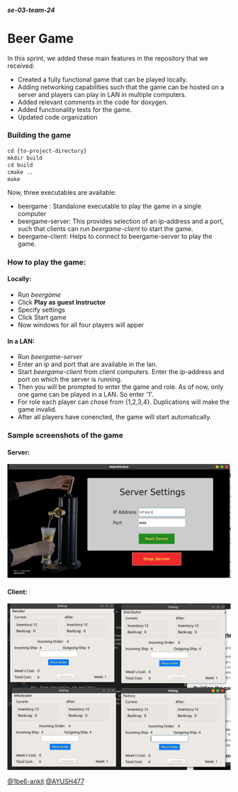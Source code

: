 ##### se-03-team-24
# Beer Game

In this sprint, we added these main features in the repository that we received:
* Created a fully functional game that can be played locally.
* Adding networking capabilities such that the game can be hosted on a server and players can play in LAN in multiple computers. 
* Added relevant comments in the code for doxygen.
* Added functionality tests for the game.
* Updated code organization

### Building the game
```
cd {to-project-directory}
mkdir build
cd build
cmake ..
make
```
Now, three executables are available:
* beergame : Standalone executable to play the game in a single computer
* beergame-server: This provides selection of an ip-address and a port, such that clients can run *beergame-client* to start the game.
* beergame-client: Helps to connect to beergame-server to play the game.

### How to play the game:
#### Locally:
* Run *beergame*
* Click **Play as guest Instructor**
* Specify settings
* Click Start game
* Now windows for all four players will apper

#### In a LAN:
* Run *beergame-server*
* Enter an ip and port that are available in the lan.
* Start *beergame-client* from client computers. Enter the ip-address and port on which the server is running.
* Then you will be prompted to enter the game and role. As of now, only one game can be played in a LAN. So enter '1'.
* For role each player can chose from {1,2,3,4}. Duplications will make the game invalid.
* After all players have conencted, the game will start automatically.

### Sample screenshots of the game

#### Server:
![Server screenshot](readme-assets/server.png)
#### Client:
![Client screenshot](readme-assets/client.png)

[@1be6-ankit](https://github.com/1be6-ankit)
[@AYUSH477](https://github.com/AYUSH477)
